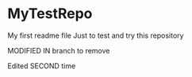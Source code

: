 # MyTestRepo
My first readme file
Just to test and try this repository


MODIFIED IN branch to remove

Edited SECOND time
